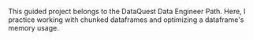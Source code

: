 This guided project belongs to the DataQuest Data Engineer Path.
Here, I practice working with chunked dataframes and optimizing a dataframe's memory usage.
